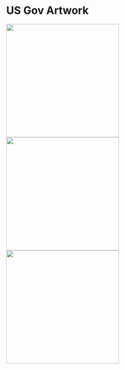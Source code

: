 # US Gov Artwork

<img src="https://github.com/user-attachments/assets/5af7ed7d-b976-4f7e-820f-32af04197607" width="300">
<img src="https://github.com/user-attachments/assets/76e4e272-b151-4a07-a3dc-1fb7fe27ea3b" width="300">
<img src="https://github.com/user-attachments/assets/c5332cb2-7fcc-4098-853c-f26f5d7d0fcf" width="300">
